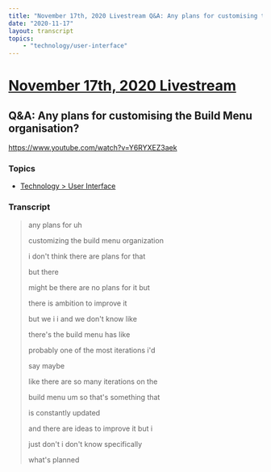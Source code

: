 ```yaml
---
title: "November 17th, 2020 Livestream Q&A: Any plans for customising the Build Menu organisation?"
date: "2020-11-17"
layout: transcript
topics:
    - "technology/user-interface"
---
```

# [November 17th, 2020 Livestream](../2020-11-17.md)
## Q&A: Any plans for customising the Build Menu organisation?
https://www.youtube.com/watch?v=Y6RYXEZ3aek

### Topics
* [Technology > User Interface](../topics/technology/user-interface.md)

### Transcript

> any plans for uh
>
> customizing the build menu organization
>
> i don't think there are plans for that
>
> but there
>
> might be there are no plans for it but
>
> there is ambition to improve it
>
> but we i i and we don't know like
>
> there's the build menu has like
>
> probably one of the most iterations i'd
>
> say maybe
>
> like there are so many iterations on the
>
> build menu um so that's something that
>
> is constantly updated
>
> and there are ideas to improve it but i
>
> just don't i don't know specifically
>
> what's planned
>
